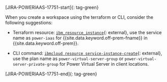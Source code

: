 [JIRA-POWERIAAS-17751-start]{: tag-green}

When you create a workspace using the terraform or CLI, consider the following suggestions:

- Terraform resource: [`ibm_resource_instance`](https://registry.terraform.io/providers/IBM-Cloud/ibm/latest/docs/resources/resource_instance){: external}, use the service name as `power-iaas` for {{site.data.keyword.off-prem-fname}} in {{site.data.keyword.off-prem}}.

- CLI command: [`ibmcloud resource service-instance-create`](https://cloud.ibm.com/docs/power-iaas-cli-plugin?topic=power-iaas-cli-plugin-power-iaas-cli-reference#ibmcloud-pi-workspace-create){: external}, use the plan name as `power-virtual-server-group` or `power-virtual-server-private-group` for Power Virtual Server in client locations.

[JIRA-POWERIAAS-17751-end]{: tag-green}
